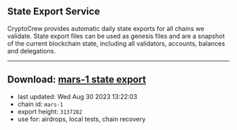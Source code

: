 ## State Export Service
CryptoCrew provides automatic daily state exports for all chains we validate. State export files can be used as genesis files and are a snapshot of the current blockchain state, including all validators, accounts, balances and delegations.

---
**Download: [mars-1 state export](https://dl.ccvalidators.com/SERVICE/mars/mars-1_export_3137282.json)**
---

- last updated: Wed Aug 30 2023 13:22:03
- chain id: `mars-1`
- export height: `3137282`
- use for: airdrops, local tests, chain recovery
